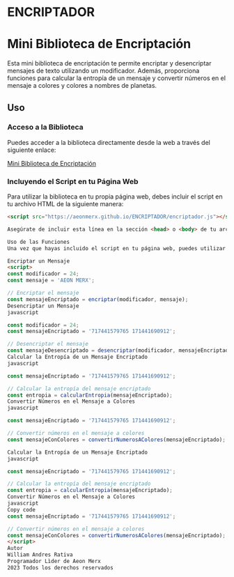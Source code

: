 # ENCRIPTADOR
# Mini Biblioteca de Encriptación

Esta mini biblioteca de encriptación te permite encriptar y desencriptar mensajes de texto utilizando un modificador. Además, proporciona funciones para calcular la entropía de un mensaje y convertir números en el mensaje a colores y colores a nombres de planetas.

## Uso

### Acceso a la Biblioteca

Puedes acceder a la biblioteca directamente desde la web a través del siguiente enlace:

[Mini Biblioteca de Encriptación](https://aeonmerx.github.io/ENCRIPTADOR/encriptador.js)

### Incluyendo el Script en tu Página Web

Para utilizar la biblioteca en tu propia página web, debes incluir el script en tu archivo HTML de la siguiente manera:

```html
<script src="https://aeonmerx.github.io/ENCRIPTADOR/encriptador.js"></script>

Asegúrate de incluir esta línea en la sección <head> o <body> de tu archivo HTML, dependiendo de cuándo quieras cargar el script.

Uso de las Funciones
Una vez que hayas incluido el script en tu página web, puedes utilizar las siguientes funciones:

Encriptar un Mensaje
<script>
const modificador = 24;
const mensaje = 'AEON MERX';

// Encriptar el mensaje
const mensajeEncriptado = encriptar(modificador, mensaje);
Desencriptar un Mensaje
javascript

const modificador = 24;
const mensajeEncriptado = '717441579765 171441690912';

// Desencriptar el mensaje
const mensajeDesencriptado = desencriptar(modificador, mensajeEncriptado);
Calcular la Entropía de un Mensaje Encriptado
javascript

const mensajeEncriptado = '717441579765 171441690912';

// Calcular la entropía del mensaje encriptado
const entropia = calcularEntropia(mensajeEncriptado);
Convertir Números en el Mensaje a Colores
javascript

const mensajeEncriptado = '717441579765 171441690912';

// Convertir números en el mensaje a colores
const mensajeConColores = convertirNumerosAColores(mensajeEncriptado);

Calcular la Entropía de un Mensaje Encriptado
javascript

const mensajeEncriptado = '717441579765 171441690912';

// Calcular la entropía del mensaje encriptado
const entropia = calcularEntropia(mensajeEncriptado);
Convertir Números en el Mensaje a Colores
javascript
Copy code
const mensajeEncriptado = '717441579765 171441690912';

// Convertir números en el mensaje a colores
const mensajeConColores = convertirNumerosAColores(mensajeEncriptado);
</script>
Autor
William Andres Rativa
Programador Lìder de Aeon Merx
2023 Todos los derechos reservados

